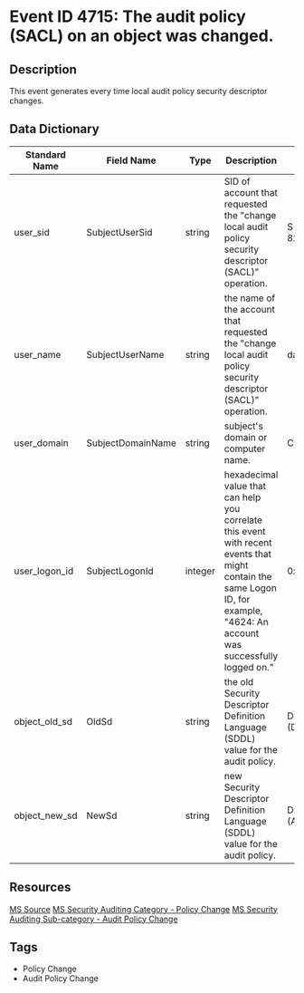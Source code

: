 # Event ID 4715: The audit policy (SACL) on an object was changed.

## Description
This event generates every time local audit policy security descriptor changes.

## Data Dictionary
|Standard Name|Field Name|Type|Description|Sample Value|
|---|---|---|---|---|
|user_sid|SubjectUserSid|string|SID of account that requested the "change local audit policy security descriptor (SACL)" operation.|S-1-5-21-3457937927-2839227994-823803824-1104|
|user_name|SubjectUserName|string|the name of the account that requested the "change local audit policy security descriptor (SACL)" operation.|dadmin|
|user_domain|SubjectDomainName|string|subject's domain or computer name.|CONTOSO|
|user_logon_id|SubjectLogonId|integer|hexadecimal value that can help you correlate this event with recent events that might contain the same Logon ID, for example, "4624: An account was successfully logged on."|0x11ae30|
|object_old_sd|OldSd|string|the old Security Descriptor Definition Language (SDDL) value for the audit policy.|D:(A;;DCSWRPDTRC;;;BA)(D;;DCSWRPDTRC;;;SY)S:NO_ACCESS_CONTROL|
|object_new_sd|NewSd|string|new Security Descriptor Definition Language (SDDL) value for the audit policy.|D:(A;;DCSWRPDTRC;;;BA)(A;;DCSWRPDTRC;;;SY)S:NO_ACCESS_CONTROL|

## Resources
[MS Source](https://github.com/MicrosoftDocs/windows-itpro-docs/blob/public/windows/security/threat-protection/auditing/event-4715.md)
[MS Security Auditing Category - Policy Change](https://docs.microsoft.com/en-us/windows/security/threat-protection/auditing/advanced-security-audit-policy-settings#policy-change)
[MS Security Auditing Sub-category - Audit Policy Change](https://github.com/MicrosoftDocs/windows-itpro-docs/tree/master/windows/security/threat-protection/auditing/audit-policy-change.md)

## Tags
* Policy Change
* Audit Policy Change